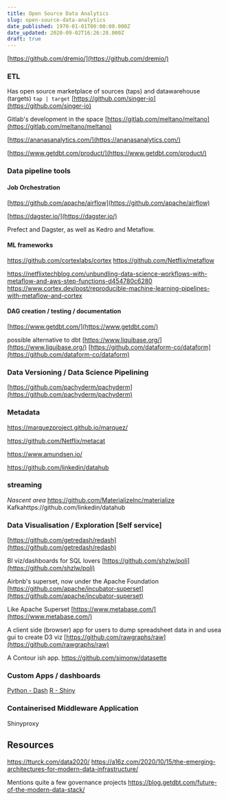 ```yaml
---
title: Open Source Data Analytics
slug: open-source-data-analytics
date_published: 1970-01-01T00:00:00.000Z
date_updated: 2020-09-02T16:26:28.000Z
draft: true
---
```


[https://github.com/dremio/](https://github.com/dremio/)

### ETL
Has open source marketplace of sources (taps) and datawarehouse (targets)  `tap | target`
[https://github.com/singer-io](https://github.com/singer-io)

Gitlab's development in the space
[https://gitlab.com/meltano/meltano](https://gitlab.com/meltano/meltano)

[https://ananasanalytics.com/](https://ananasanalytics.com/)

[https://www.getdbt.com/product/](https://www.getdbt.com/product/)

### Data pipeline tools

#### Job Orchestration
[https://github.com/apache/airflow](https://github.com/apache/airflow)

[https://dagster.io/](https://dagster.io/)

Prefect and Dagster, as well as Kedro and Metaflow.

#### ML frameworks
https://github.com/cortexlabs/cortex
https://github.com/Netflix/metaflow

https://netflixtechblog.com/unbundling-data-science-workflows-with-metaflow-and-aws-step-functions-d454780c6280
https://www.cortex.dev/post/reproducible-machine-learning-pipelines-with-metaflow-and-cortex

#### DAG creation / testing / documentation
[https://www.getdbt.com/](https://www.getdbt.com/)

possible alternative to dbt [https://www.liquibase.org/](https://www.liquibase.org/)
[https://github.com/dataform-co/dataform](https://github.com/dataform-co/dataform)

### Data Versioning / Data Science Pipelining
[https://github.com/pachyderm/pachyderm](https://github.com/pachyderm/pachyderm)

### Metadata
https://marquezproject.github.io/marquez/

https://github.com/Netflix/metacat

https://www.amundsen.io/

https://github.com/linkedin/datahub


### streaming
*Nascent area*
https://github.com/MaterializeInc/materialize
Kafkahttps://github.com/linkedin/datahub

### Data Visualisation / Exploration [Self service]
[https://github.com/getredash/redash](https://github.com/getredash/redash)

BI viz/dashboards for SQL lovers
[https://github.com/shzlw/poli](https://github.com/shzlw/poli)

Airbnb's superset, now under the Apache Foundation
[https://github.com/apache/incubator-superset](https://github.com/apache/incubator-superset)

Like Apache Superset
[https://www.metabase.com/](https://www.metabase.com/)

A client side (browser) app for users to dump spreadsheet data in and usea gui to create D3 viz
[https://github.com/rawgraphs/raw](https://github.com/rawgraphs/raw)

A Contour ish app.
https://github.com/simonw/datasette
### Custom Apps / dashboards
[Python - Dash](https://github.com/ucg8j/awesome-dash)
[R - Shiny](https://github.com/grabear/awesome-rshiny)

### Containerised Middleware Application
Shinyproxy


## Resources
https://tturck.com/data2020/
https://a16z.com/2020/10/15/the-emerging-architectures-for-modern-data-infrastructure/

Mentions quite a few governance projects
https://blog.getdbt.com/future-of-the-modern-data-stack/
